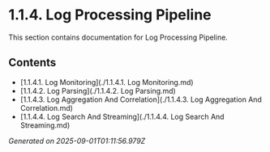 # 1.1.4. Log Processing Pipeline

This section contains documentation for Log Processing Pipeline.

## Contents

- [1.1.4.1. Log Monitoring](./1.1.4.1. Log Monitoring.md)
- [1.1.4.2. Log Parsing](./1.1.4.2. Log Parsing.md)
- [1.1.4.3. Log Aggregation And Correlation](./1.1.4.3. Log Aggregation And Correlation.md)
- [1.1.4.4. Log Search And Streaming](./1.1.4.4. Log Search And Streaming.md)

*Generated on 2025-09-01T01:11:56.979Z*
